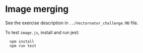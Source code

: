 # Image merging

See the exercise description in `../Vectornator_challenge.MD` file.

To test `image.js`, install and run jest:

``` console
  npm install
  npm run test
```
